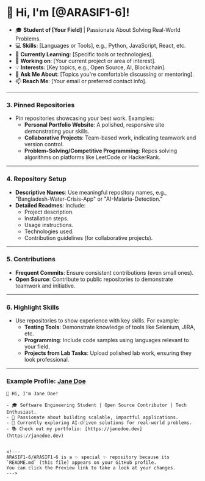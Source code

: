 <!---
- 👋 Hi, I’m @ARASIF1-6
- 👀 I’m interested in web development, android and . NET development, Machine Learning segment of AI & Robotics.
- 🌱 I’m currently learning ...
- 💞️ I’m looking to collaborate on ...
- 📫 How to reach me ...
--->

# 👋 Hi, I'm [@ARASIF1-6]!

- 🎓 **Student of [Your Field]** | Passionate About Solving Real-World Problems.
- 💻 **Skills**: [Languages or Tools], e.g., Python, JavaScript, React, etc.
- 🌱 **Currently Learning**: [Specific tools or technologies].
- 🔭 **Working on**: [Your current project or area of interest].
- 💡 **Interests**: [Key topics, e.g., Open Source, AI, Blockchain].
- 💬 **Ask Me About**: [Topics you're comfortable discussing or mentoring].
- 📫 **Reach Me**: [Your email or preferred contact info].

---

### 3. **Pinned Repositories**
- Pin repositories showcasing your best work. Examples:
  - **Personal Portfolio Website**: A polished, responsive site demonstrating your skills.
  - **Collaborative Projects**: Team-based work, indicating teamwork and version control.
  - **Problem-Solving/Competitive Programming**: Repos solving algorithms on platforms like LeetCode or HackerRank.

---

### 4. **Repository Setup**
- **Descriptive Names**: Use meaningful repository names, e.g., "Bangladesh-Water-Crisis-App" or "AI-Malaria-Detection."
- **Detailed Readmes**: Include:
  - Project description.
  - Installation steps.
  - Usage instructions.
  - Technologies used.
  - Contribution guidelines (for collaborative projects).

---

### 5. **Contributions**
- **Frequent Commits**: Ensure consistent contributions (even small ones).
- **Open Source**: Contribute to public repositories to demonstrate teamwork and initiative.

---

### 6. **Highlight Skills**
- Use repositories to show experience with key skills. For example:
  - **Testing Tools**: Demonstrate knowledge of tools like Selenium, JIRA, etc.
  - **Programming**: Include code samples using languages relevant to your field.
  - **Projects from Lab Tasks**: Upload polished lab work, ensuring they look professional.

---

### Example Profile: [Jane Doe](https://github.com/janedoe)

```plaintext
👋 Hi, I'm Jane Doe!

- 🎓 Software Engineering Student | Open Source Contributor | Tech Enthusiast.
- 🌟 Passionate about building scalable, impactful applications.
- 🔭 Currently exploring AI-driven solutions for real-world problems.
- 📚 Check out my portfolio: [https://janedoe.dev](https://janedoe.dev)


<!---
ARASIF1-6/ARASIF1-6 is a ✨ special ✨ repository because its `README.md` (this file) appears on your GitHub profile.
You can click the Preview link to take a look at your changes.
--->
